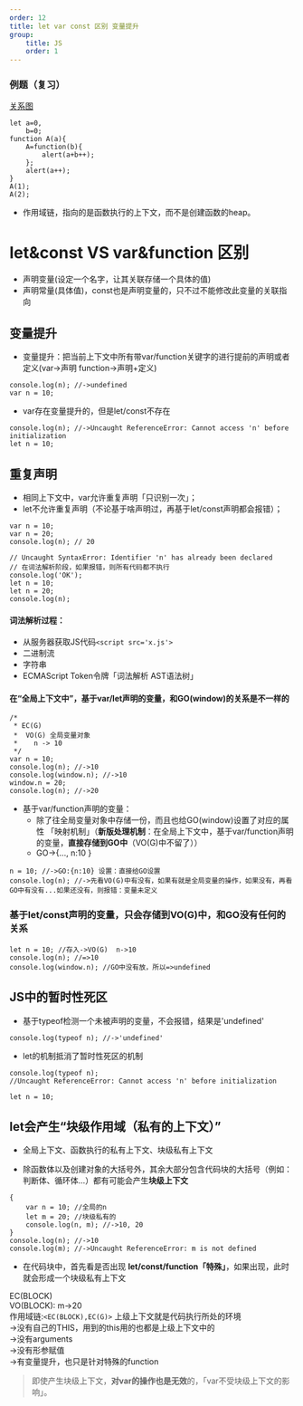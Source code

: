```yaml
---
order: 12
title: let var const 区别 变量提升
group:
    title: JS
    order: 1
---
```

### 例题（复习）

[关系图](20201206/4.png)   

```
let a=0,
    b=0;
function A(a){
    A=function(b){
        alert(a+b++);
    };
    alert(a++);
}
A(1);
A(2);
```

* 作用域链，指向的是函数执行的上下文，而不是创建函数的heap。

# let&const VS var&function 区别 

+ 声明变量(设定一个名字，让其关联存储一个具体的值)  
+  声明常量(具体值)，const也是声明变量的，只不过不能修改此变量的关联指向  

## 变量提升

* 变量提升：把当前上下文中所有带var/function关键字的进行提前的声明或者定义(var->声明 function->声明+定义)
```
console.log(n); //->undefined
var n = 10;
```

* var存在变量提升的，但是let/const不存在  
```
console.log(n); //->Uncaught ReferenceError: Cannot access 'n' before initialization
let n = 10;
```

## 重复声明

+ 相同上下文中，var允许重复声明「只识别一次」；
+ let不允许重复声明（不论基于啥声明过，再基于let/const声明都会报错）；

```
var n = 10;
var n = 20;
console.log(n); // 20 

// Uncaught SyntaxError: Identifier 'n' has already been declared  
// 在词法解析阶段，如果报错，则所有代码都不执行
console.log('OK');
let n = 10;
let n = 20;
console.log(n);
```

#### 词法解析过程：
+ 从服务器获取JS代码`<script src='x.js'>`
+ 二进制流
+ 字符串
+ ECMAScript Token令牌「词法解析 AST语法树」

#### 在“全局上下文中”，基于var/let声明的变量，和GO(window)的关系是不一样的

```
/* 
 * EC(G)
 *  VO(G) 全局变量对象
 *    n -> 10
 */
var n = 10;
console.log(n); //->10
console.log(window.n); //->10
window.n = 20;
console.log(n); //->20
```
* 基于var/function声明的变量：
  + 除了往全局变量对象中存储一份，而且也给GO(window)设置了对应的属性 「映射机制」（**新版处理机制**：在全局上下文中，基于var/function声明的变量，**直接存储到GO中**（VO(G)中不留了））
  + GO->{..., n:10 }

```
n = 10; //->GO:{n:10} 设置：直接给GO设置
console.log(n); //->先看VO(G)中有没有，如果有就是全局变量的操作，如果没有，再看GO中有没有...如果还没有，则报错：变量未定义
``` 

### 基于let/const声明的变量，只会存储到VO(G)中，和GO没有任何的关系

```
let n = 10; //存入->VO(G)  n->10
console.log(n); //=>10
console.log(window.n); //GO中没有放，所以=>undefined
```

## JS中的暂时性死区

* 基于typeof检测一个未被声明的变量，不会报错，结果是'undefined'
```
console.log(typeof n); //->'undefined'
```

* let的机制抵消了暂时性死区的机制
```
console.log(typeof n); 
//Uncaught ReferenceError: Cannot access 'n' before initialization 

let n = 10;
```

## let会产生“块级作用域（私有的上下文）”

* 全局上下文、函数执行的私有上下文、块级私有上下文
+ 除函数体以及创建对象的大括号外，其余大部分包含代码块的大括号（例如：判断体、循环体...）都有可能会产生**块级上下文**

```
{    
    var n = 10; //全局的n
    let m = 20; //块级私有的
    console.log(n, m); //->10, 20
}
console.log(n); //->10
console.log(m); //->Uncaught ReferenceError: m is not defined
```

* 在代码块中，首先看是否出现 **let/const/function「特殊」**，如果出现，此时就会形成一个块级私有上下文   

EC(BLOCK)  
VO(BLOCK): m->20  
作用域链:`<EC(BLOCK),EC(G)>` 上级上下文就是代码执行所处的环境  
 ->没有自己的THIS，用到的this用的也都是上级上下文中的  
 ->没有arguments  
 ->没有形参赋值  
 ->有变量提升，也只是针对特殊的function

>即使产生块级上下文，**对var的操作也是无效**的，「var不受块级上下文的影响」。